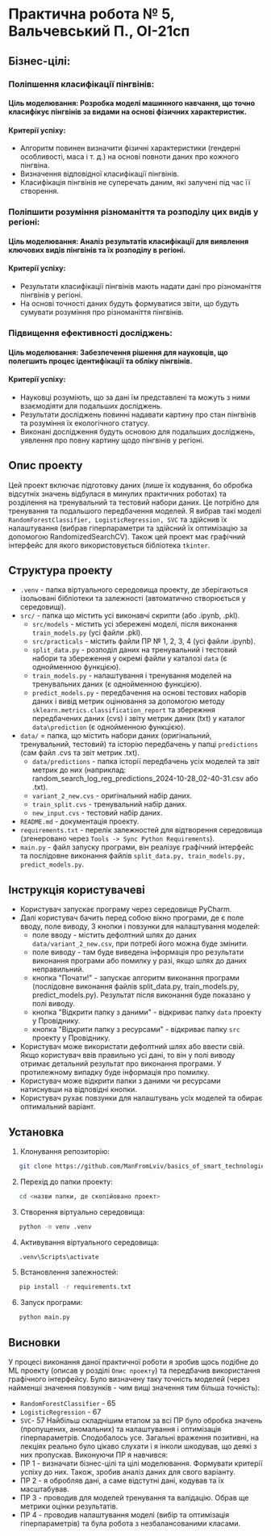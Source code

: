 # Практична робота № 5, Вальчевський П., ОІ-21сп

## Бізнес-цілі:
### Поліпшення класифікації пінгвінів:
#### Ціль моделювання: Розробка моделі машинного навчання, що точно класифікує пінгвінів за видами на основі фізичних характеристик.
#### Критерії успіху: 
- Алгоритм повинен визначити фізичні характеристики (гендерні особливості, маса і т. д.) на основі повноти даних про кожного пінгвіна.
- Визначення відповідної класифікації пінгвінів.
- Класифікація пінгвінів не суперечать даним, які залучені під час її створення.


### Поліпшити розуміння різноманіття та розподілу цих видів у регіоні:
#### Ціль моделювання: Аналіз результатів класифікації для виявлення ключових видів пінгвінів та їх розподілу в регіоні.
#### Критерії успіху: 
- Результати класифікації пінгвінів мають надати дані про різноманіття пінгвінів у регіоні. 
- На основі точності даних будуть формуватися звіти, що будуть сумувати розуміння про різноманіття пінгвінів.


### Підвищення ефективності досліджень:
#### Ціль моделювання: Забезпечення рішення для науковців, що полегшить процес ідентифікації та обліку пінгвінів.
#### Критерії успіху: 
- Науковці розуміють, що за дані їм представлені та можуть з ними взаємодіяти для подальших досліджень.
- Результати досліджень повинні надавати картину про стан пінгвінів та розуміння їх екологічного статусу.
- Виконані дослідження будуть основою для подальших досліджень, уявлення про повну картину щодо пінгвінів у регіоні.

## Опис проекту
Цей проект включає підготовку даних (лише їх кодування, бо обробка відсутніх значень відбулася в минулих практичних роботах) та розділення на тренувальний та тестовий набори даних. Це потрібно для тренування та подальшого передбачення моделей.
Я вибрав такі моделі `RandomForestClassifier, LogisticRegression, SVC` та здійснив їх налаштування (вибрав гіперпараметри та здійсний їх оптимізацію за допомогою RandomizedSearchCV).
Також цей проект має графічний інтерфейс для якого використовується бібліотека `tkinter`.

## Структура проекту
- `.venv` - папка віртуального середовища проекту, де зберігаються ізольовані бібліотеки та залежності (автоматично створюється у середовищі). 
- `src/` - папка що містить усі виконавчі скрипти (або .ipynb, .pkl).
  - `src/models` - містить усі збережені моделі, після виконання `train_models.py` (усі файли .pkl).
  - `src/practicals` - містить файли ПР № 1, 2, 3, 4 (усі файли .ipynb).
  - `split_data.py` - розподіл даних на тренувальний і тестовий набори та збереження у окремі файли у каталозі `data` (є однойменною функцією).
  - `train_models.py` - налаштування і тренування моделей на тренувальних даних (є однойменною функцією).
  - `predict_models.py` - передбачення на основі тестових наборів даних і вивід метрик оцінювання за допомогою методу `sklearn.metrics.classification_report` та збережння передбачених даних (cvs) і звіту метрик даних (txt) у каталог `data\prediction` (є однойменною функцією).
- `data/` = папка, що містить набори даних (оригінальний, тренувальний, тестовий) та історію передбачень у папці `predictions` (сам файл .cvs та звіт метрик .txt).
  - `data/predictions` - папка історії передбачень усіх моделей та звіт метрик до них (наприклад: random_search_log_reg_predictions_2024-10-28_02-40-31.csv або .txt).
  - `variant_2_new.cvs` - оригінальний набір даних.
  - `train_split.cvs` - тренувальний набір даних.
  - `new_input.cvs` - тестовий набір даних.
- `README.md` - документація проекту.
- `requirements.txt` - перелік залежностей для відтворення середовища (згенеровано через `Tools -> Sync Python Requirements`).
- `main.py` - файл запуску програми, він реалізує графічний інтерфейс та послідовне виконання файлів `split_data.py, train_models.py, predict_models.py`.

## Інструкція користувачеві
- Користувач запускає програму через середовище PyCharm.
- Далі користувач бачить перед собою вікно програми, де є поле вводу, поле виводу, 3 кнопки і повзунки для налаштування моделей:
  - поле вводу - містить дефолтний шлях до даних `data/variant_2_new.csv`, при потребі його можна буде змінити.
  - поле виводу - там буде виведена інформація про результати виконання програми або помилку у разі, якщо шлях до даних неправильний.
  - кнопка "Почати!" - запускає алгоритм виконання програми (послідовне виконання файлів split_data.py, train_models.py, predict_models.py). Результат після виконання буде показано у полі виводу.
  - кнопка "Відкрити папку з даними" - відкриває папку `data` проекту у Провіднику.
  - кнопка "Відкрити папку з ресурсами" - відкриває папку `src` проекту у Провіднику.
- Користувач може використати дефолтний шлях або ввести свій. Якщо користувач ввів правильно усі дані, то він у полі виводу отримає детальний результат про виконання програми. У протилежному випадку буде інформація про помилку.
- Користувач може відкрити папки з даними чи ресурсами натиснувши на відповідні кнопки.
- Користувач рухає повзунки для налаштувань усіх моделей та обирає оптимальний варіант.

## Установка
1. Клонування репозиторію:
```bash
   git clone https://github.com/ManFromLviv/basics_of_smart_technologies_and_systems_pr_1_to5
   ```
2. Перехід до папки проекту:
```bash
   cd <назви папки, де скопійовано проект>
```
3. Створення віртуально середовища:
```bash
   python -m venv .venv
```
4. Активування віртуального середовища:
```bash
   .venv\Scripts\activate
```
5. Встановлення залежностей:
```bash
   pip install -r requirements.txt
```
6. Запуск програми:
```bash
   python main.py
```

## Висновки
У процесі виконання даної практичної роботи я зробив щось подібне до ML проекту (описав у розділі `Опис проекту`) та передбачив використання графічного інтерфейсу.
Було визначену таку точність моделей (через найменші значення повзунків - чим вищі значення тим більша точність):
- `RandomForestClassifier` - 65
- `LogisticRegression` - 67
- `SVC`- 57
Найбільш складнішим етапом за всі ПР було обробка значень (пропущених, аномальних) та налаштування і оптимізація гіперпараметрів.
Сподобалось усе.
Загальні враження позитивні, на лекціях реально було цікаво слухати і я інколи шкодував, що деякі з них пропускав.
Виконуючи ПР я навчився:
- ПР 1 - визначати бізнес-цілі та цілі моделювання. Формувати критерії успіху до них. Також, зробив аналіз даних для свого варіанту.
- ПР 2 - я обробляв дані, а саме відстутні дані, кодував та їх масштабував.
- ПР 3 - проводив для моделей тренування та валідацію. Обрав ще метрики оцінки результатів.
- ПР 4 - проводив налаштування моделі (вибір та оптимізація гіперпараметрів) та була робота з незбалансованими класами.